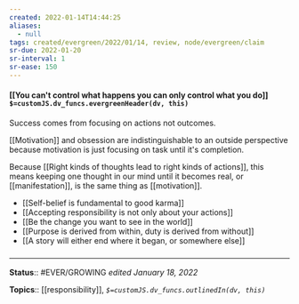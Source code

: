 ```yaml
---
created: 2022-01-14T14:44:25 
aliases:
  - null
tags: created/evergreen/2022/01/14, review, node/evergreen/claim
sr-due: 2022-01-20
sr-interval: 1
sr-ease: 150
---
```


#### [[You can't control what happens you can only control what you do]] `$=customJS.dv_funcs.evergreenHeader(dv, this)`

Success comes from focusing on actions not outcomes. 

[[Motivation]] and obsession are indistinguishable to an outside perspective because motivation is just focusing on task until it's completion.

Because [[Right kinds of thoughts lead to right kinds of actions]], this means keeping one thought in our mind until it becomes real, or [[manifestation]], is the same thing as [[motivation]].

- [[Self-belief is fundamental to good karma]]
- [[Accepting responsibility is not only about your actions]]
- [[Be the change you want to see in the world]]
- [[Purpose is derived from within, duty is derived from without]]
- [[A story will either end where it began, or somewhere else]]
 

### <hr class="footnote"/>

**Status**:: #EVER/GROWING
*edited January 18, 2022*

**Topics**:: [[responsibility]], 
*`$=customJS.dv_funcs.outlinedIn(dv, this)`*


